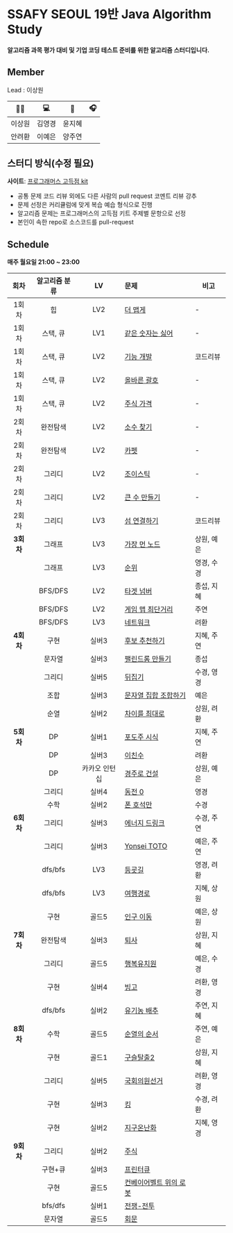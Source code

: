 # SSAFY SEOUL 19반 Java Algorithm Study

#### 알고리즘 과목 평가 대비 및 기업 코딩 테스트 준비를 위한 알고리즘 스터디입니다.

## Member

Lead : 이상원
 
|   🤸‍♂️   |   💻   |   📖   |   🎧   |
| :----: | :----: | :----: | :----: |
| 이상원 | 김영경 | 윤지혜 |  |
| 안려환 | 이예은 | 양주연 |  |

## 스터디 방식(수정 필요)

**사이트**: [프로그래머스 고득점 kit](https://school.programmers.co.kr/learn/challenges?tab=algorithm_practice_kit)

-   공통 문제 코드 리뷰 외에도 다른 사람의 pull request 코멘트 리뷰 강추
-   문제 선정은 커리큘럼에 맞게 복습 예습 형식으로 진행
-   알고리즘 문제는 프로그래머스의 고득점 키트 주제별 문항으로 선정
-   본인이 속한 repo로 소스코드를 pull-request

## Schedule

<b>매주 월요일 21:00 ~ 23:00</b>

|   회차    | 알고리즘 분류 | LV  | 문제                                                                                | 비고     |
| :-------: | :-----------: | :-: | :---------------------------------------------------------------------------------- | -------- |
|   1회차   |      힙       | LV2 | [더 맵게](https://school.programmers.co.kr/learn/courses/30/lessons/42626)          | -        |
|   1회차   |   스택, 큐    | LV1 | [같은 숫자는 싫어](https://school.programmers.co.kr/learn/courses/30/lessons/12906) | -        |
|   1회차   |   스택, 큐    | LV2 | [기능 개발](https://school.programmers.co.kr/learn/courses/30/lessons/42586)        | 코드리뷰 |
|   1회차   |   스택, 큐    | LV2 | [올바른 괄호](https://school.programmers.co.kr/learn/courses/30/lessons/12909)      | -        |
|   1회차   |   스택, 큐    | LV2 | [주식 가격](https://school.programmers.co.kr/learn/courses/30/lessons/42584)        | -        |
|   2회차   |   완전탐색    | LV2 | [소수 찾기](https://school.programmers.co.kr/learn/courses/30/lessons/42839)        | -        |
|   2회차   |   완전탐색    | LV2 | [카펫](https://school.programmers.co.kr/learn/courses/30/lessons/42842)             | -        |
|   2회차   |    그리디     | LV2 | [조이스틱](https://school.programmers.co.kr/learn/courses/30/lessons/42860)         | -        |
|   2회차   |    그리디     | LV2 | [큰 수 만들기](https://school.programmers.co.kr/learn/courses/30/lessons/42883)     | -        |
|   2회차   |    그리디     | LV3 | [섬 연결하기](https://school.programmers.co.kr/learn/courses/30/lessons/42861)      | 코드리뷰 |
| **3회차** |    그래프     | LV3 | [가장 먼 노드](https://school.programmers.co.kr/learn/courses/30/lessons/49189)     | 상원, 예은        |
|           |    그래프     | LV3 | [순위](https://school.programmers.co.kr/learn/courses/30/lessons/49191)             | 영경, 수경        |
|           |    BFS/DFS    | LV2 | [타겟 넘버](https://school.programmers.co.kr/learn/courses/30/lessons/43165)        | 종섭, 지혜        |
|           |    BFS/DFS    | LV2 | [게임 맵 최단거리](https://school.programmers.co.kr/learn/courses/30/lessons/1844)  | 주연        |
|           |    BFS/DFS    | LV3 | [네트워크](https://school.programmers.co.kr/learn/courses/30/lessons/43162)         | 려환 |
| **4회차** | 구현 | 실버3 | [후보 추천하기](https://www.acmicpc.net/problem/1713) | 지혜, 주연|
| | 문자열 | 실버3 | [팰린드롬 만들기](https://www.acmicpc.net/problem/1213) | 종섭|
| | 그리디 | 실버5 | [뒤집기](https://www.acmicpc.net/problem/1439) |수경, 영경 |
| | 조합 | 실버3 | [문자열 집합 조합하기](https://www.acmicpc.net/problem/25328) |예은 |
| | 순열 | 실버2 | [차이를 최대로](https://www.acmicpc.net/problem/10819) |상원, 려환|
| **5회차**| DP | 실버1 | [포도주 시식](https://www.acmicpc.net/problem/2156) |지혜, 주연 |
| | DP | 실버3 | [이친수](https://www.acmicpc.net/problem/2193) |려환 |
| | DP | 카카오 인턴십 | [경주로 건설](https://school.programmers.co.kr/learn/courses/30/lessons/67259) |상원, 예은 |
| | 그리디 | 실버4 | [동전 0](https://www.acmicpc.net/problem/11047) | 영경|
| | 수학 | 실버2 | [폰 호석만](https://www.acmicpc.net/problem/21275) |수경 |
| **6회차** | 그리디 | 실버3 | [에너지 드링크](https://www.acmicpc.net/problem/20115) | 수경, 주연|
| | 그리디 | 실버3 | [Yonsei TOTO](https://www.acmicpc.net/problem/12018) | 예은, 주연|
| | dfs/bfs | LV3 | [등굣길](https://school.programmers.co.kr/learn/courses/30/lessons/42898) | 영경, 려환|
| | dfs/bfs | LV3 | [여행경로](https://school.programmers.co.kr/learn/courses/30/lessons/43164) | 지혜, 상원|
| | 구현 | 골드5 | [인구 이동](https://www.acmicpc.net/problem/16234) | 예은, 상원|
| **7회차** | 완전탐색 | 실버3 | [퇴사](https://www.acmicpc.net/problem/14501) | 상원, 지혜 |
| | 그리디 | 골드5 | [행복유치원](https://www.acmicpc.net/problem/13164) | 예은, 수경 |
| | 구현 | 실버4 | [빙고](https://www.acmicpc.net/problem/2578) | 려환, 영경 |
| | dfs/bfs | 실버2 | [유기농 배추](https://www.acmicpc.net/problem/1012) | 주연, 지혜 |
| **8회차** | 수학 | 골드5 | [순열의 순서](https://www.acmicpc.net/problem/1722) | 주연, 예은|
| | 구현 | 골드1 | [구슬탈출2](https://www.acmicpc.net/problem/13460) | 상원, 지혜 |
| | 그리디 | 실버5 | [국회의원선거](https://www.acmicpc.net/problem/1417) | 려환, 영경 |
| | 구현 | 실버3 | [킹](https://www.acmicpc.net/problem/1063) | 수경, 려환 |
| | 구현 | 실버2 | [지구온난화](https://www.acmicpc.net/problem/5212) | 지혜, 영경 |
| **9회차** | 그리디 | 실버2 | [주식](https://www.acmicpc.net/problem/11501) | |
| | 구현+큐 | 실버3 | [프린터큐](https://www.acmicpc.net/problem/1966) | |
| | 구현 | 골드5 | [컨베이어벨트 위의 로봇](https://www.acmicpc.net/problem/20055) | |
| | bfs/dfs | 실버1 | [전쟁-전투](https://www.acmicpc.net/problem/1303) | |
| | 문자열 | 골드5 | [회문](https://www.acmicpc.net/problem/17609) | |